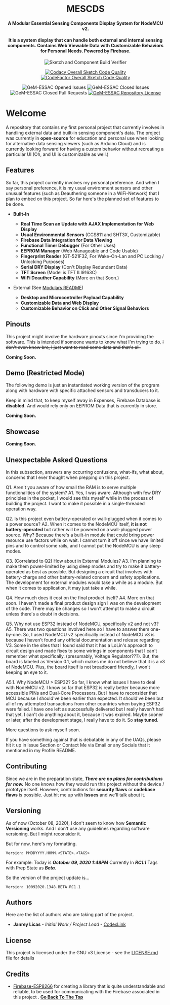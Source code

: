<h1 align="center">MESCDS</h1>
<h4 align="center">A Modular Essential Sensing Components Display System for NodeMCU v2.</h4>
<h4 align="center">It is a system display that can handle both external and internal sensing components. Contains Web Viewable Data with Customizable Behaviors for Personal Needs. Powered by Firebase.</h4>

<div align="center">

![Sketch and Component Build Verifier](https://github.com/CodexLink/GeM-ESSAC/workflows/Sketch%20and%20Component%20Build%20Verifier/badge.svg)

[![Codacy Overall Sketch Code Quality](https://img.shields.io/codacy/grade/d8efe2b67dac445d918e277601e801b8?label=Codacy%20Overall%20Sketch%20Code%20Quality&logo=codacy)](https://app.codacy.com/manual/CodexLink/GeM-ESSAC/)
[![CodeFactor Overall Sketch Code Quality](https://img.shields.io/codefactor/grade/github/CodexLink/GeM-ESSAC?label=CodeFactor%20Overall%20Sketch%20Code%20Quality&logo=codefactor)](https://www.codefactor.io/repository/github/codexlink/gem-essac/)

![GeM-ESSAC Opened Issues](https://img.shields.io/github/issues-raw/CodexLink/GeM-ESSAC?color=Orange&label=Opened%20Issues)
![GeM-ESSAC Closed Issues](https://img.shields.io/github/issues-closed-raw/CodexLink/GeM-ESSAC?label=Closed%20Issues)
![GeM-ESSAC Closed Pull Requests](https://img.shields.io/github/issues-pr-closed-raw/CodexLink/GeM-ESSAC?label=Finished%20Pull%20Requests)
[![GeM-ESSAC Repository License](https://img.shields.io/github/license/CodexLink/GeM-ESSAC?color=purple&label=Repository%20License&logo=libreoffice)](https://github.com/CodexLink/GeM-ESSAC/blob/master/LICENSE)

</div>

# Welcome

A repository that contains my first personal project that currently involves in handling external data and built-in sensing component's data. The project was currently in **open-source** for education and personal use when looking for alternative data sensing viewers (such as Arduino Cloud) and is currently looking forward for having a custom behavior without recreating a particular UI (Oh, and UI is customizable as well.)

## Features

So far, this project currently involves my personal preference. And when I say personal preference, it is my usual environment sensors and other unusual features (such as Deauthering someone in a WiFi-Network) that I plan to embed on this project. So far here's the planned set of features to be done.

- **Built-In**
  - **Real Time Scan an Update with AJAX Implementation for Web Display**
  - **Usual Environmental Sensors** (CCS811 and SHT3X, Customizable)
  - **Firebase Data Integration for Data Viewing**
  - **Functional Timer Debugger** (For Other Uses)
  - **EEPROM Manager** (Web Manageable and Code Usable)
  - **Fingerprint Reader** (GT-521F32, For Wake-On-Lan and PC Locking / Unlocking Purposes)
  - **Serial DRY Display** (Don't Display Redundant Data)
  - **TFT Screen** (Model is TFT ILI9163C)
  - **WiFi Deauther Capability** (More on that Soon.)

- External (See [Modulars README](https://github.com/))
  - **Desktop and Microcontroller Payload Capability**
  - **Customizable Data and Web Display**
  - **Customizable Behavior on Click and Other Signal Behaviors**

## Pinouts

This project might involve the hardware pinouts since I'm providing the software. This is intended if someone wants to know what I'm trying to do. ~~I don't even know bro, I just want to read some data and that's all.~~

**Coming Soon.**

## Demo (Restricted Mode)

The following demo is just an instantiated working version of the program along with hardware with specific attached sensors and transducers to it.

Keep in mind that, to keep myself away in Expenses, Firebase Database is **disabled.** And would rely only on EEPROM Data that is currently in store.

**Coming Soon.**

## Showcase

**Coming Soon.**

## Unexpectable Asked Questions

In this subsection, answers any occurring confusions, what-ifs, what about, concerns that I ever thought when prepping on this project.

Q1. Aren't you aware of how small the RAM is to serve multiple functionalities of the system?
A1. Yes, I was aware. Although with few DRY principles in the pocket, I would see this myself while in the process of building the project. I want to make it possible in a single-threaded operation way.

Q2. Is this project even battery-operated or wall-plugged when it comes to a power source?
A2. When it comes to the NodeMCU itself, **it is not battery-operated** but rather will be powered on a wall-plugged power source. Why? Because there's a built-in module that could bring power resource use factors while on wait. I cannot turn it off since we have limited pins and to control some rails, and I cannot put the NodeMCU is any sleep modes.

Q3. (Correlated to Q2) How about in External Modules?
A3. I'm planning to make them power-limited by using sleep modes and try to make it battery-operated as best as possible. But designing a circuit that involves with battery-charge and other battery-related concern and safety applications. The development for external modules would take a while as a module. But when it comes to application, it may just take a while.

Q4. How much does it cost on the final product itself?
A4. More on that soon. I haven't made a final product design sign I was on the development of the code. There may be changes so I won't attempt to make a circuit unless there's a doubt in decisions.

Q5. Why not use ESP32 instead of NodeMCU, specifically v2 and not v3?
A5. There was two questions involved here so I have to answer them one-by-one. So, I used NodeMCU v2 specifically instead of NodeMCU v3 is because I haven't found any official documentation and release regarding V3. Some in the sites that I found said that it has a LoLin's approach to circuit design and made fixes to some wirings in components that I can't remember what specifically. (presumably, Voltage Regulator???). But, the board is labeled as Version 0.1, which makes me do not believe that it is a v3 of NodeMCU. Plus, the board itself is not breadboard friendly, I won't keeping an eye to it.

A5.1. Why NodeMCU > ESP32? So far, I know what issues I have to deal with NodeMCU v2. I know so far that ESP32 is really better because more accessible PINs and Dual-Core Processors. But I have to reconsider that MCU because I should've been earlier than expected. It should've been but all of my attempted transactions from other countries when buying ESP32 were failed. I have one left as successfully delivered but I really haven't had that yet. I can't do anything about it, because it was expired. Maybe sooner or later, after the development stage, I really have to do it. So **stay tuned**.

More questions to ask myself soon.

If you have something against that is debatable in any of the UAQs, please hit it up in Issue Section or Contact Me via Email or any Socials that it mentioned in my Profile README.

## Contributing

Since we are in the preparation state, ***There are no plans for contributions for now.*** No one knows how they would run this project without the device / prototype itself. However, contributions for **security flaws** or **codebase flaws** is possible. Just hit me up with **Issues** and we'll talk about it.

## Versioning

As of now (October 08, 2020), I don't seem to know how **Semantic Versioning** works. And I don't use any guidelines regarding software versioning. But I might reconsider it.

But for now, here's my formatting.

```text
Version: MMDDYYYY.HHMM.<STATE>.<TAGS>
```

For example:
Today is ***October 09, 2020 1:48PM*** Currently In ***RC1.1*** Tags with Prep State as ***Beta***.

So the version of the project update is...

```text
Version: 10092020.1348.BETA.RC1.1
```

## Authors

Here are the list of authors who are taking part of the project.

- **Janrey Licas** - *Initial Work / Project Lead* - [CodexLink](https://github.com/CodexLink)

## License

This project is licensed under the GNU v3 License - see the [LICENSE.md](https://github.com/CodexLink/IoTMesC/blob/master/README.md) file for details


## Credits

- [Firebase-ESP8266](https://github.com/mobizt/Firebase-ESP8266) for creating a library that is quite understandable and reliable, to be used for communicating with the Firebase associated in this project
.
**[Go Back To The Top](#Welcome)**
